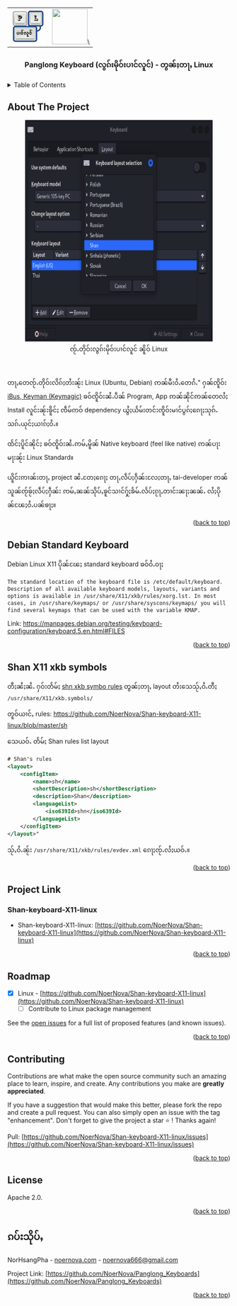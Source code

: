 <div id="top"></div>

<!-- PROJECT LOGO -->
<br />

<div align="center">

<table>
  <tr>
    <td>
     <img src="../Panglong_Keyboard-logo.png" alt="Panglong Keyboard" width="80" height="80">
    </td>
    <td>
      <img src="https://cdn.jsdelivr.net/gh/devicons/devicon/icons/linux/linux-original.svg" width="80" height="80"/>\          
    </td>
  </tr>
</table>

  <h3 align="center">Panglong Keyboard (လွၵ်းမိုဝ်းပၢင်လူင်) - တွၼ်ႈတႃႇ Linux</h3>

</div>

<!-- TABLE OF CONTENTS -->

<details>
  <summary>Table of Contents</summary>
  <ol>
    <li>
      <a href="#about-the-project">လွင်ႈတၢင်း</a>
    </li>
    <li><a href="#debian-standard-keyboard">Debian Standard Keyboard</a></li>
    <li><a href="#shan-x11-xkb-symbols">Shan X11 xkb symbols/</a></li>
    <li><a href="#project-link">Project Link</a></li>
    <li><a href="#roadmap">Roadmap</a></li>
    <li><a href="#contributing">Contributing</a></li>
    <li><a href="#license">License</a></li>
    <li><a href="#ၵပ်းသိုပ်ႇ">ၵပ်းသိုပ်ႇ</a></li>
  </ol>
</details>

<!-- ABOUT THE PROJECT -->

## About The Project

<div align="center">
  <figure>
    <img src="demo_linux.png" alt="Demo: Linux" height="500"/>
    <br />
    <figcaption>ၸႂ်ႉတိုဝ်းလွၵ်းမိုဝ်းပၢင်လူင် ၼိူဝ် Linux</figcaption>
  </figure>
</div>
<br />

တႃႇတေၸႂ်ႉတိုဝ်းလိၵ်ႈတႆးၼႂ်း Linux (Ubuntu, Debian) ဢၼ်မီးဝႆႉတေၵႆႉ" ႁၼ်ၸိူဝ်း [iBus, Keyman (Keymagic)](https://askubuntu.com/a/269801) ၶဝ်ၸိူဝ်းၼႆႉပဵၼ် Program, App ဢၼ်ၼိုင်ဢၼ်တေလႆႈ Install လူင်းၼႂ်းၶိူင်ႈ ၸဵမ်ဢဝ် dependency ယွႆႈယႅမ်းတင်းၸိူဝ်းမၢင်ပွၵ်ႈၵေႃႈသုၵ်ႉသၵ်ႉယုင်ႈယၢၵ်ႈဝႆႉ။

ထႅင်ႈပိူင်ၼိုင်ႈ ၶဝ်ၸိူဝ်းၼႆႉဢမ်ႇမိူၼ် Native keyboard (feel like native) ဢၼ်ပႃးမႃးၼႂ်း Linux Standard။

ယိူင်းဢၢၼ်းတႃႇ project ၼႆႉတႄႈၵေႃႈ တႃႇလဵပ်ႈႁဵၼ်းလႄႈတႃႇ tai-developer ဢၼ်သူၼ်ၸႂ်ၶႂ်ႈလဵပ်ႈႁဵၼ်း ဢမ်ႇၼၼ်သိုပ်ႇၶူင်သၢင်ႁႂ်ႈၶႅမ်ႉလႅပ်ႈၵႂႃႇတၢင်းၼႃႈၼၼ်ႉ လႆႈပိုၼ်ၽႄႈဝႆႉပၼ်ၶႃႈ။

<p align="right">(<a href="#top">back to top</a>)</p>

<!-- DEBIAN STANDARD KEYBOARD -->

## Debian Standard Keyboard

Debian Linux X11 ပိုၼ်ၽႄႈ standard keyboard ၶဝ်ဝႆႉဝႃႈ
```
The standard location of the keyboard file is /etc/default/keyboard. Description of all available keyboard models, layouts, variants and options is available in /usr/share/X11/xkb/rules/xorg.lst. In most cases, in /usr/share/keymaps/ or /usr/share/syscons/keymaps/ you will find several keymaps that can be used with the variable KMAP.
```
Link: https://manpages.debian.org/testing/keyboard-configuration/keyboard.5.en.html#FILES

<p align="right">(<a href="#top">back to top</a>)</p>

<!-- SHAN X11 XKB SYMBOLS -->

## Shan X11 xkb symbols

တီႈၼႆႈၼႆႉ ႁဝ်းတႅမ်ႈ [shn xkb symbo rules](https://github.com/NoerNova/Shan-keyboard-X11-linux/blob/master/sh) တွၼ်ႈတႃႇ layout တႆးသေသႂ်ႇဝႆႉတီႈ ```/usr/share/X11/xkb.symbols/```

တူဝ်ယၢင်ႇ rules: https://github.com/NoerNova/Shan-keyboard-X11-linux/blob/master/sh

သေယဝ်ႉ တႅမ်ႈ Shan rules list layout
```xml
# Shan's rules
<layout>
    <configItem>
        <name>sh</name>
        <shortDescription>sh</shortDescription>
        <description>Shan</description>
        <languageList>
            <iso639Id>shn</iso639Id>
        </languageList>
    </configItem>
</layout>"
```
သႂ်ႇဝႆႉၼႂ်း ```/usr/share/X11/xkb/rules/evdev.xml``` ၵေႃႈၸႂ်ႉလႆႈယဝ်ႉ။

<p align="right">(<a href="#top">back to top</a>)</p>

<!-- PROJECT LINK -->

## Project Link

### Shan-keyboard-X11-linux
- Shan-keyboard-X11-linux: [https://github.com/NoerNova/Shan-keyboard-X11-linux](https://github.com/NoerNova/Shan-keyboard-X11-linux)

<p align="right">(<a href="#top">back to top</a>)</p>

<!-- ROADMAP -->

## Roadmap

- [x] Linux - [https://github.com/NoerNova/Shan-keyboard-X11-linux](https://github.com/NoerNova/Shan-keyboard-X11-linux)
  - [ ] Contribute to Linux package management

See the [open issues](https://github.com/NoerNova/Panglong_Keyboards/issues) for a full list of proposed features (and known issues).

<p align="right">(<a href="#top">back to top</a>)</p>

<!-- CONTRIBUTING -->

## Contributing

Contributions are what make the open source community such an amazing place to learn, inspire, and create. Any contributions you make are **greatly appreciated**.

If you have a suggestion that would make this better, please fork the repo and create a pull request. You can also simply open an issue with the tag "enhancement".
Don't forget to give the project a star ⭐️ ! Thanks again!

Pull: [https://github.com/NoerNova/Shan-keyboard-X11-linux/issues](https://github.com/NoerNova/Shan-keyboard-X11-linux/issues)

<p align="right">(<a href="#top">back to top</a>)</p>

<!-- LICENSE -->

## License

Apache 2.0.

<p align="right">(<a href="#top">back to top</a>)</p>

<!-- CONTACT -->

## ၵပ်းသိုပ်ႇ

NorHsangPha - [noernova.com](noernova.com) - noernova666@gmail.com

Project Link: [https://github.com/NoerNova/Panglong_Keyboards](https://github.com/NoerNova/Panglong_Keyboards)

<p align="right">(<a href="#top">back to top</a>)</p>
